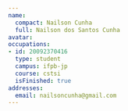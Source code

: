 ```yaml
---
name:
  compact: Nailson Cunha
  full: Nailson dos Santos Cunha
avatar:
occupations:
- id: 20092370416
  type: student
  campus: ifpb-jp
  course: cstsi
  isFinished: true
addresses:
  email: nailsoncunha@gmail.com
---
```


